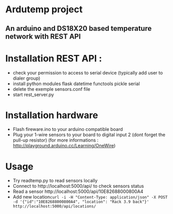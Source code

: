 # Ardutemp project

## An arduino and DS18X20 based temperature network with REST API


# Installation REST API :
- check your permission to access to serial device (typically add user to dialer group)
- install python modules flask datetime functools  pickle serial
- delete the exemple sensors.conf file
- start rest_server.py

# Installation hardware
- Flash fireware.ino to your arduino compatible board
- Plug your 1-wire sensors to your board to digital input 2 (dont forget the pull-up resistor) (for more informations : http://playground.arduino.cc/Learning/OneWire)

# Usage
- Try readtemp.py to read sensors locally
- Connect to http://localhost:5000/api/ to check sensors status
- Read a sensor http://localhost:5000/api/10E82688000800A4
- Add new location```curl -i -H "Content-Type: application/json" -X POST -d '{"id":"10E82688000800A4", "location": "Rack 3.9 back"}' http://localhost:5000/api/locations/```
